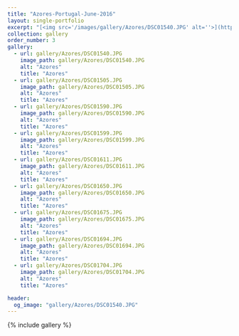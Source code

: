 ```yaml
---
title: "Azores-Portugal-June-2016"
layout: single-portfolio
excerpt: "[<img src='/images/gallery/Azores/DSC01540.JPG' alt=''>](https://nt-hung.github.io/gallery/Azores/)"
collection: gallery
order_number: 3
gallery:
  - url: gallery/Azores/DSC01540.JPG
    image_path: gallery/Azores/DSC01540.JPG
    alt: "Azores"
    title: "Azores"
  - url: gallery/Azores/DSC01505.JPG
    image_path: gallery/Azores/DSC01505.JPG
    alt: "Azores"
    title: "Azores"
  - url: gallery/Azores/DSC01590.JPG
    image_path: gallery/Azores/DSC01590.JPG
    alt: "Azores"
    title: "Azores"
  - url: gallery/Azores/DSC01599.JPG
    image_path: gallery/Azores/DSC01599.JPG
    alt: "Azores"
    title: "Azores"
  - url: gallery/Azores/DSC01611.JPG
    image_path: gallery/Azores/DSC01611.JPG
    alt: "Azores"
    title: "Azores"
  - url: gallery/Azores/DSC01650.JPG
    image_path: gallery/Azores/DSC01650.JPG
    alt: "Azores"
    title: "Azores"        
  - url: gallery/Azores/DSC01675.JPG
    image_path: gallery/Azores/DSC01675.JPG
    alt: "Azores"
    title: "Azores"     
  - url: gallery/Azores/DSC01694.JPG
    image_path: gallery/Azores/DSC01694.JPG
    alt: "Azores"
    title: "Azores"    
  - url: gallery/Azores/DSC01704.JPG
    image_path: gallery/Azores/DSC01704.JPG
    alt: "Azores"
    title: "Azores"         

header:
  og_image: "gallery/Azores/DSC01540.JPG"
---
```

{% include gallery %}
